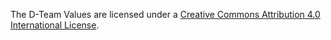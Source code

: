 The D-Team Values are licensed under a [Creative Commons Attribution 4.0 International License](http://creativecommons.org/licenses/by/4.0/).
